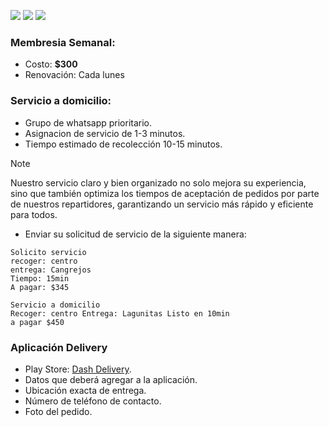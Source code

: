 ![](https://img.shields.io/badge/Membresia%20para%20restaurantes%20-%20servicio%20a%20domicilio-red) 
![](https://img.shields.io/badge/Play%20Store%20-%20Dash%20Delivery-green) 
![](https://img.shields.io/badge/Versi%C3%B3n-2.1-brown
)

### Membresia Semanal:
- Costo: **$300**
- Renovación: Cada lunes


### Servicio a domicilio:
- Grupo de whatsapp prioritario. 
- Asignacion de servicio de 1-3 minutos. 
- Tiempo estimado de recolección 10-15 minutos.

> [!NOTE]
> Nuestro servicio claro y bien organizado no solo mejora su experiencia, sino que también optimiza los tiempos de aceptación de pedidos por parte de nuestros repartidores, garantizando un servicio más rápido y eficiente para todos.

- Enviar su solicitud de servicio de la siguiente manera:
```
Solicito servicio
recoger: centro
entrega: Cangrejos
Tiempo: 15min
A pagar: $345

Servicio a domicilio
Recoger: centro Entrega: Lagunitas Listo en 10min
a pagar $450
```

### Aplicación Delivery 
- Play Store: [Dash Delivery](https://play.google.com/store/apps/details?id=com.nabiaa.dashdelivery). 
- Datos que deberá agregar a la aplicación. 
- Ubicación exacta de entrega. 
- Número de teléfono de contacto. 
- Foto del pedido.

